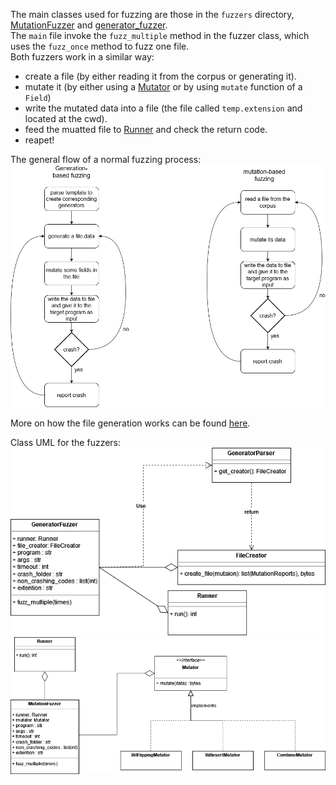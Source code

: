 The main classes used for fuzzing are those in the `fuzzers` directory, [MutationFuzzer](../src/fuzzers/mutation_fuzzer.py) and [generator_fuzzer](../src/fuzzers/generator_fuzzer.py).<br>
The `main` file invoke the `fuzz_multiple` method in the fuzzer class, which uses the `fuzz_once` method to fuzz one file. <br>
Both fuzzers work in a similar way:
- create a file (by either reading it from the corpus or generating it).
- mutate it (by either using a [Mutator](../src/mutators/mutator.py) or by using `mutate` function of a `Field`)
- write the mutated data into a file (the file called `temp.extension` and located at the cwd).
- feed the muatted file to [Runner](../src/runner.py) and check the return code.
- reapet!

The general flow of a normal fuzzing process:
![](./flow.png)

More on how the file generation works can be found [here](./file_generation.md).

Class UML for the fuzzers:
![](./Generator_UML.png)
![](./Mutator_UML.png)